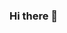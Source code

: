 ### Hi there 👋

<!--
**heritiana1/heritiana1** is a ✨ _special_ ✨ repository because its `README.md` (this file) appears on your GitHub profile.

Here are some ideas to get you started:

- 🔭 I’m Sylvanna, I'm student from Sayna, it's digital school to learn all digitals jobs with a good family spirit and game way
- 🌱 I’m interesting in WordPress
- 👯 I'm currently learning all things abut WordPress and specifically how to learn it
- 🤔 I’m looking to collaborate on many projects to all the methodaly development in the world, good luck for me.
- 💬 Ask me about: marieanneheritiana@gmailgmail.com
-->
